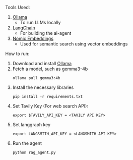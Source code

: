 Tools Used:
1. [Ollama](https://ollama.com/download)
    - To run LLMs locally
2. [LangChain](https://python.langchain.com/docs/introduction/)
    - For building the ai-agent
3. [Nomic Embeddings](https://www.nomic.ai/blog/posts/nomic-embed-text-v1)
    - Used for semantic search using vector embeddings 

How to run:
1. Download and install [Ollama](https://ollama.com/download)
2. Fetch a model, such as gemma3-4b
    ```shell
    ollama pull gemma3:4b
    ```
3. Install the necessary libraries
    ```shell
    pip install -r requirements.txt
    ```
4. Set Tavily Key (For web search API):
    ```shell
    export $TAVILY_API_KEY = <TAVILY API KEY>
    ```
5. Set langgraph key
    ```shell
    export LANGSMITH_API_KEY = <LANGSMITH API KEY>
    ```
6. Run the agent
    ```shell
    python rag_agent.py
    ```
